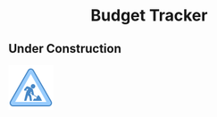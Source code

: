 <h1 align="center"> Budget Tracker </h1>

## Under Construction
![Screenshot](uc.svg "Under Construction")